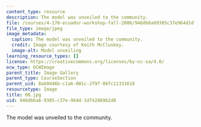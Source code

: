 ```yaml
---
content_type: resource
description: The model was unveiled to the community.
file: /courses/4-170-ecuador-workshop-fall-2006/946db6a69385c37e964d1df42869b2d8_08.jpg
file_type: image/jpeg
image_metadata:
  caption: The model was unveiled to the community.
  credit: Image courtesy of Keith McCluskey.
  image-alt: Model unveiling
learning_resource_types: []
license: https://creativecommons.org/licenses/by-nc-sa/4.0/
ocw_type: OCWImage
parent_title: Image Gallery
parent_type: CourseSection
parent_uid: 8ab0d46b-c1a6-001c-2f9f-86fc11331618
resourcetype: Image
title: 08.jpg
uid: 946db6a6-9385-c37e-964d-1df42869b2d8
---
```

The model was unveiled to the community.